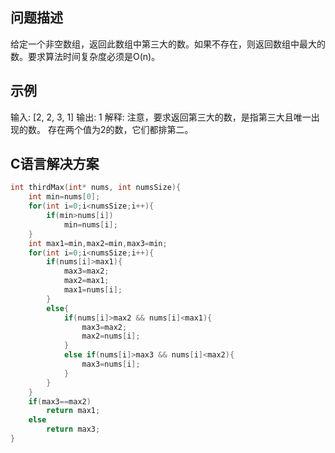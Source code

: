 问题描述
-------
给定一个非空数组，返回此数组中第三大的数。如果不存在，则返回数组中最大的数。要求算法时间复杂度必须是O(n)。

示例
------
输入: [2, 2, 3, 1]
输出: 1
解释: 注意，要求返回第三大的数，是指第三大且唯一出现的数。
存在两个值为2的数，它们都排第二。

C语言解决方案
-------
```c
int thirdMax(int* nums, int numsSize){
    int min=nums[0];
    for(int i=0;i<numsSize;i++){
        if(min>nums[i])
            min=nums[i];
    }
    int max1=min,max2=min,max3=min;
    for(int i=0;i<numsSize;i++){
        if(nums[i]>max1){
            max3=max2;
            max2=max1;
            max1=nums[i];
        }
        else{ 
            if(nums[i]>max2 && nums[i]<max1){
                max3=max2;
                max2=nums[i];
            }  
            else if(nums[i]>max3 && nums[i]<max2){
                max3=nums[i];
            }
        }
    }
    if(max3==max2)
        return max1;
    else 
        return max3;
}
```
